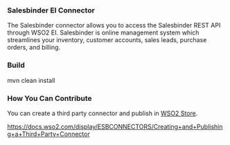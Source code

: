 ### Salesbinder EI Connector

The Salesbinder connector allows you to access the Salesbinder REST API through WSO2 EI. Salesbinder is online management
system which streamlines your inventory, customer accounts, sales leads, purchase orders, and billing.

### Build

mvn clean install

### How You Can Contribute
You can create a third party connector and publish in [WSO2 Store](https://store.wso2.com/store/pages/top-assets).

https://docs.wso2.com/display/ESBCONNECTORS/Creating+and+Publishing+a+Third+Party+Connector
